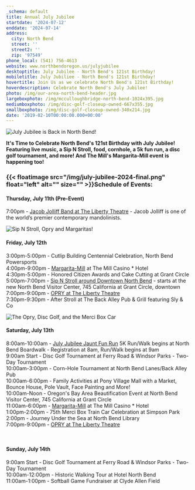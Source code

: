 ```yaml
---
_schema: default
title: Annual July Jubilee
startdate: '2024-07-12'
enddate: '2024-07-14'
address:
  city: North Bend
  street: ''
  street2: ''
  zip: '97549'
phone_local: (541) 756-4613
website: www.northbendoregon.us/julyjubilee
desktoptitle: July Jubilee - North Bend's 121st Birthday!
mobiletitle: July Jubiliee - North Bend's 121st Birthday!
hovertitle: Join Us as we celebrate North Bend's 121st Birthday!
hoverdescription: Celebrate North Bend's July Jubilee!
photo: /img/our-area-north-bend-header.jpg
largeboxphoto: /img/mcculloughbridge-north-bend-1024x395.jpg
mediumboxphoto: /img/disc-golf-closeup-owned-667x355.jpg
smallboxphoto: /img/disc-golf-closeup-owned-340x214.jpg
date: '2019-02-10T00:00:00.000+00:00'
---
```

![July Jubilee is Back in North Bend!](/img/2024-july-jubilee-banner.png "July Jubilee is Back in North Bend!")

**It's Time to Celebrate North Bend's 121st Birthday with July Jubilee! Featuring live music, a Sip N Stroll, food, cornhole, a 5k fun run, a disc golf tournament, and more! And The Mill's Margarita-Mill event is happening too!**

### {{< floatimage src="/img/july-jubilee-2024-final.png" float="left" alt="" size="" >}}Schedule of Events:

#### Thursday, July 11th (Pre-Event)

7:00pm - <a href="https://ci.ovationtix.com/36014/production/1194829" target="_blank" rel="noopener">Jacob Jolliff Band at The Liberty Theatre</a> - Jacob Jolliff is one of the world’s premier contemporary mandolinists.

![Sip N Stroll, Opry and Margaritas!](/img/jj-fri-events.jpg)

#### Friday, July 12th

3:00pm-5:00pm - Cutlip Building Centennial Celebration, North Bend Powersports<br>4:00pm-9:00pm - <a href="https://www.oregonsadventurecoast.com/event/annual-margarita-mill/" target="_blank" rel="noopener">Margarita-Mill</a> at The Mill Casino \* Hotel<br>4:30pm-5:00pm - Honored Citizen Awards and Cake Cutting at Grant Circle<br>5:00pm-7:00pm - <a href="https://www.facebook.com/events/1208134170178498/?rdid=SfgMDplYATfdct9S&amp;share_url=https%3A%2F%2Fwww.facebook.com%2Fshare%2F2oV9ZrGCrrQsu7NF%2F" target="_blank" rel="noopener">Sip N Stroll around Downtown North Bend</a> - starts at the new North Bend Visitor Center, 745 California at Grant Circle, downtown<br>7:00pm-9:00pm - <a href="https://thelibertytheatre.org/" target="_blank" rel="noopener">OPRY at The Liberty Theatre</a><br>7:30pm-9:30pm - After Stroll at The Back Alley Pub & Grill featuring Sly & Co

![The Opry, Disc Golf, and the Merci Box Car](/img/jj-sat-events.jpg)

#### Saturday, July 13th

8:00am-10:00am - <a href="https://www.northbendoregon.us/forms.aspx?fid=598" target="_blank" rel="noopener">July Jubilee Jaunt Fun Run</a> 5K Run/Walk begins at North Bend Boardwalk - Registration at 8am, Run/Walk begins at 9am<br>9:00am Start - Disc Golf Tournament at Ferry Road & Windsor Parks - Two-Day Tournament<br>10:00am-3:00pm - Corn-Hole Tournament at North Bend Lanes/Back Alley Pub<br>10:00am-6:00pm - Family Activities at Pony Village Mall with a Market, Bounce House, Pole Vault, Face Painting and More!<br>10:00am-Noon - Oregon's Bay Area Beautification Event at North Bend Visitor Center, 745 California at Grant Circle<br>11:00am-6:00pm - <a href="https://www.oregonsadventurecoast.com/event/annual-margarita-mill/" target="_blank" rel="noopener">Margarita-Mill</a> at The Mill Casino \* Hotel<br>1:00pm-2:00pm - 75th Merci Box Train Car Celebration at Simpson Park<br>2:00pm - Journey Under the Sea at North Bend Library<br>7:00pm-9:00pm - <a href="https://thelibertytheatre.org/" target="_blank" rel="noopener">OPRY at The Liberty Theatre</a>

&nbsp;

#### Sunday, July 14th

9:00am Start - Disc Golf Tournament at Ferry Road & Windsor Parks - Two-Day Tournament<br>10:00am-12:00pm - Historic Walking Tour at Hotel North Bend<br>11:00am-1:00pm - Softball Game Fundraiser at Clyde Allen Field